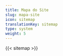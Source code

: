 ```yaml
---
title: Mapa do Site
slug: mapa-site
icon: sitemap
translationKey: sitemap
type: system
weight: 5
---
```

{{< sitemap >}}